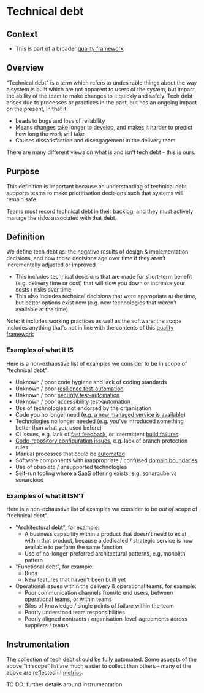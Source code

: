 # Technical debt

## Context

* This is part of a broader [quality framework](README.md)

## Overview

"Technical debt" is a term which refers to undesirable things about the way a system is built which are not apparent to users of the system, but impact the ability of the team to make changes to it quickly and safely. Tech debt arises due to processes or practices in the past, but has an ongoing impact on the present, in that it:

* Leads to bugs and loss of reliability
* Means changes take longer to develop, and makes it harder to predict how long the work will take
* Causes dissatisfaction and disengagement in the delivery team

There are many different views on what is and isn't tech debt - this is ours.

## Purpose

This definition is important because an understanding of technical debt supports teams to make prioritisation decisions such that systems will remain safe.

Teams must record technical debt in their backlog, and they must actively manage the risks associated with that debt.

## Definition

We define tech debt as: the negative results of design & implementation decisions, and how those decisions age over time if they aren’t incrementally adjusted or improved

* This includes technical decisions that are made for short-term benefit (e.g. delivery time or cost) that will slow you down or increase your costs / risks over time
* This also includes technical decisions that were appropriate at the time, but better options exist now (e.g. new technologies that weren't available at the time)

Note: it includes working practices as well as the software: the scope includes anything that's not in line with the contents of this [quality framework](README.md)

### Examples of what it IS

Here is a non-exhaustive list of examples we consider to be *in* scope of "technical debt":

* Unknown / poor code hygiene and lack of coding standards
* Unknown / poor [resilience test-automation](practices/service-reliability.md)
* Unknown / poor [security test-automation](practices/security.md)
* Unknown / poor accessibility test-automation
* Use of technologies not endorsed by the organisation
* Code you no longer need ([e.g. a new managed service is available](patterns/outsource-bottom-up.md))
* Technologies no longer needed (e.g. you've introduced something better than what you used before)
* CI issues, e.g. lack of [fast feedback](patterns/fast-feedback.md), or intermittent [build failures](practices/continuous-integration.md)
* [Code-repository configuration issues](practices/securing-repositories.md), e.g. lack of branch protection rules
* Manual processes that could be [automated](patterns/automate-everything.md)
* Software components with inappropriate / confused [domain boundaries](patterns/architect-for-flow.md)
* Use of obsolete / unsupported technologies
* Self-run tooling where a [SaaS offering](patterns/outsource-bottom-up.md) exists, e.g. sonarqube vs sonarcloud

### Examples of what it ISN'T

Here is a non-exhaustive list of examples we consider to be *out of* scope of "technical debt":

* "Architectural debt", for example:
  * A business capability within a product that doesn't need to exist within that product, because a dedicated / strategic service is now available to perform the same function
  * Use of no-longer-preferred architectural patterns, e.g. monolith pattern
* "Functional debt", for example:
  * Bugs
  * New features that haven't been built yet
* Operational issues within the delivery & operational teams, for example:
  * Poor communication channels from/to end users, between operational teams, or within teams
  * Silos of knowledge / single points of failure within the team
  * Poorly understood team responsibilities
  * Poorly aligned contracts / organisation-level-agreements across suppliers / teams

## Instrumentation

The collection of tech debt should be fully automated. Some aspects of the above "in scope" list are much easier to collect than others - many of the above are reflected in [metrics](insights/metrics.md).

TO DO: further details around instrumentation
